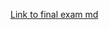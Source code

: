 <a href='https://github.com/cpsc2350-2022-spring/cpsc2350-final-exam-stephenasuncionDEV/blob/main/FinalExam.md'>Link to final exam md</a>